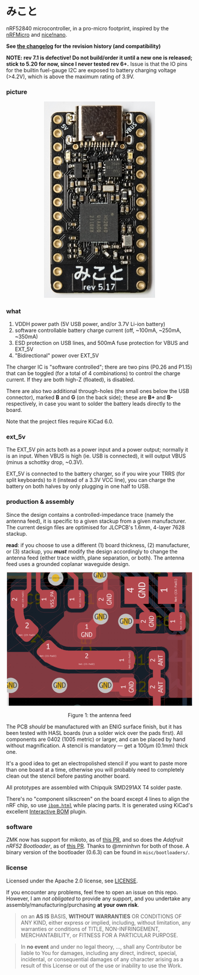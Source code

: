 # みこと

nRF52840 microcontroller, in a pro-micro footprint, inspired by the [nRFMicro](https://github.com/joric/nrfmicro) and [nice!nano](https://nicekeyboards.com/nice-nano).

**See [the changelog](./CHANGELOG.md) for the revision history (and compatibility)**

**NOTE: rev 7.1 is defective! Do not build/order it until a new one is released; stick to 5.20 for now, since I never tested rev 6+.** Issue is that
the IO pins for the builtin fuel-gauge I2C are exposed to battery charging voltage (>4.2V), which is above the maximum rating of 3.9V.

### picture

<p align="center"><img src="./misc/images/rev-5.17.png" width="300px"></p>


### what

1. VDDH power path (5V USB power, and/or 3.7V Li-ion battery)
2. software controllable battery charge current (off, ~100mA, ~250mA, ~350mA)
3. ESD protection on USB lines, and 500mA fuse protection for VBUS and EXT_5V
4. "Bidirectional" power over EXT_5V

The charger IC is "software controlled"; there are two pins (P0.26 and P1.15) that can be toggled (for a total of 4 combinations) to control the charge current. If they are both high-Z (floated), is disabled.

There are also two additional through-holes (the small ones below the USB connector), marked **B** and **G** (on the back side); these are **B+** and **B-** respectively, in case you want to solder the battery leads directly to the board.

Note that the project files require KiCad 6.0.




### ext_5v

The EXT_5V pin acts both as a power input and a power output; normally it is an input. When VBUS is high (ie. USB is connected), it will output VBUS (minus a schottky drop, ~0.3V).

EXT_5V is connected to the battery charger, so if you wire your TRRS (for split keyboards) to it (instead of a 3.3V VCC line), you can charge the battery on both halves by only plugging in one half to USB.


### production & assembly

Since the design contains a controlled-impedance trace (namely the antenna feed), it is specific to a given stackup from a given
manufacturer. The current design files are optimised for JLCPCB's 1.6mm, 4-layer 7628 stackup.

**read**: if you choose to use a different (1) board thickness, (2) manufacturer, or (3) stackup, you ***must*** modify the design
accordingly to change the antenna feed (either trace width, plane separation, or both). The antenna feed uses a grounded coplanar waveguide design.

<p align="center"><img src="./misc/images/antenna-feed.png" width="500px"></p>
<p align="center">Figure 1: the antenna feed</p>




The PCB *should* be manufactured with an ENIG surface finish, but it has been tested with HASL boards (run a solder wick over the pads first). All components are 0402 (1005 metric) or larger, and can be placed by hand without magnification. A stencil is mandatory — get a 100µm (0.1mm) thick one.

It's a good idea to get an electropolished stencil if you want to paste more than one board at a time, otherwise you will probably need to completely clean out the stencil before pasting another board.

All prototypes are assembled with Chipquik SMD291AX T4 solder paste.

There's no "component silkscreen" on the board except 4 lines to align the nRF chip, so use [`ibom.html`](./misc/ibom.html) while placing parts. It is generated using KiCad's excellent [Interactive BOM](https://github.com/openscopeproject/InteractiveHtmlBom) plugin.



### software

ZMK now has support for mikoto, as of [this PR](https://github.com/zmkfirmware/zmk/pull/985), and so does the *Adafruit nRF52 Bootloader*, as of [this PR](https://github.com/adafruit/Adafruit_nRF52_Bootloader/pull/230). Thanks to @mrninhvn for both of those. A binary version of the bootloader (0.6.3) can be found in `misc/bootloaders/`.



### license

Licensed under the Apache 2.0 license, see [LICENSE](./LICENSE).

If you encounter any problems, feel free to open an issue on this repo. However, I am *not obligated* to provide any support, and you undertake any assembly/manufacturing/purchasing **at your own risk**.

> on an **AS IS** BASIS, **WITHOUT WARRANTIES** OR CONDITIONS OF ANY KIND, either express or implied, including, without limitation, any warranties or conditions of TITLE, NON-INFRINGEMENT, MERCHANTABILITY, or FITNESS FOR A PARTICULAR PURPOSE.

> In **no event** and under no legal theory, ..., shall any Contributor be liable to You for damages, including any direct, indirect, special, incidental, or consequential damages of any character arising as a result of this License or out of the use or inability to use the Work.

